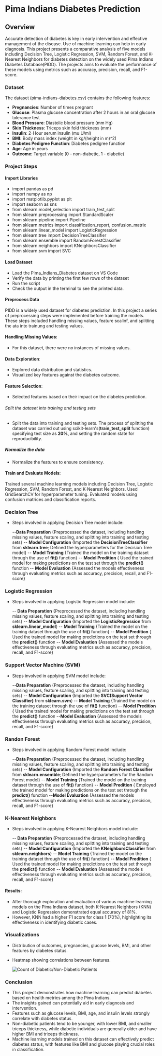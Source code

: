 # Pima Indians Diabetes Prediction

## Overview

Accurate detection of diabetes is key in early intervention and effective management of the disease. Use of machine learning can help in early diagnosis.
This project presents a comparative analysis of five models including Decision Tree, Logistic Regression, SVM, Random Forest, and 
K-Nearest Neighbors for diabetes detection on the widely used Pima Indians Diabetes Database(PIDD). The projects aims to evaluate the performance of these models using metrics such as 
accuracy, precision, recall, and F1-score.

### Dataset
The dataset (pima-indians-diabetes.csv) contains the following features:

- **Pregnancies**: Number of times pregnant
- **Glucose**: Plasma glucose concentration after 2 hours in an oral glucose tolerance test
- **Blood Pressure**: Diastolic blood pressure (mm Hg)
- **Skin Thickness**: Triceps skin fold thickness (mm)
- **Insulin**: 2-Hour serum insulin (mu U/ml)
- **BMI**: Body mass index (weight in kg/(height in m)^2)
- **Diabetes Pedigree Function**: Diabetes pedigree function
- **Age**: Age in years
- **Outcome**: Target variable (0 - non-diabetic, 1 - diabetic)
  
### Project Steps

#### Import Libraries
- import pandas as pd
- import numpy as np
- import matplotlib.pyplot as plt
- import seaborn as sns
- from sklearn.model_selection import train_test_split
- from sklearn.preprocessing import StandardScaler
- from sklearn.pipeline import Pipeline
- from sklearn.metrics import classification_report, confusion_matrix
- from sklearn.linear_model import LogisticRegression
- from sklearn.tree import DecisionTreeClassifier
- from sklearn.ensemble import RandomForestClassifier
- from sklearn.neighbors import KNeighborsClassifier
- from sklearn.svm import SVC


#### Load Dataset

- Load the Pima_Indians_Diabetes dataset on VS Code
- Verify the data by printing the first few rows of the dataset
- Run the script
- Check the output in the terminal to see the printed data.

  
#### Preprocess Data

PIDD is a widely used dataset for diabetes prediction. In this project a series of preprocessing steps were implemented before training the models.
These steps included handling missing values, feature scalinf, and splitting the ata into trainung and testing values.

#### Handling Missing Values:

- For this dataset, there were no instances of missing values.
  
#### Data Exploration:

- Explored data distribution and statistics.
- Visualized key features against the diabetes outcome.
  
#### Feature Selection:

- Selected features based on their impact on the diabetes prediction.

###### Split the dataset into training and testing sets
- Split the data into training and testing sets. The process of splitting the dataset was carried out using scikit-learn's(**train_test_split** function)
  specifying test size as **20%**, and setting the random state for reproducibility.
  
##### Normalize the data
- Normalize the features to ensure consistency.
  
#### Train and Evaluate Models:

Trained several machine learning models including Decision Tree, Logistic Regression, SVM, Random Forest, and K-Nearest Neighbors.
Used GridSearchCV for hyperparameter tuning.
Evaluated models using confusion matrices and classification reports.

### Decision Tree

- Steps involved in applying Decision Tree model include:
  
  --**Data Preparation** {Preprocessed the dataset, including handling missing values, feature scaling, and splitting into training and testing sets}
  -- **Model Configuration** {Imported the **DecisionTreeClassifier** from **sklearn.tree**; Defined the hyperparameters for the Decision Tree model}
  -- **Model Training** {Trained the model on the training dataset through the use of **fit()** function}
  -- **Model Predition** { Used the trained model for making predictions on the test set through the **predict()** function
  -- **Model Evaluation** {Assessed the models effectiveness through evaluating metrics such as accuracy, precision, recall, and F1-score}

  
### Logistic Regression

- Steps involved in applying Logistic Regression model include:
  
  -- **Data Preparation** {Preprocessed the dataset, including handling missing values, feature scaling, and splitting into training and testing sets}
  -- **Model Configuration** {Imported the **LogisticRegression** from **sklearn.linear_model**}
  -- **Model Training** {Trained the model on the training dataset through the use of **fit()** function}
  -- **Model Predition** { Used the trained model for making predictions on the test set through the **predict()** function
  -- **Model Evaluation** {Assessed the models effectiveness through evaluating metrics such as accuracy, precision, recall, and F1-score}
  
### Support Vector Machine (SVM)

- Steps involved in applying SVM model include:
  
  --**Data Preparation** {Preprocessed the dataset, including handling missing values, feature scaling, and splitting into training and testing sets}
  -- **Model Configuration** {Imported the **SVC(Support Vector Classifier)** from **sklearn.svm**}
  -- **Model Training** {Trained the model on the training dataset through the use of **fit()** function}
  -- **Model Predition** { Used the trained model for making predictions on the test set through the **predict()** function
  --**Model Evaluation** {Assessed the models effectiveness through evaluating metrics such as accuracy, precision, recall, and F1-score}

### Randon Forest

- Steps involved in applying Random Forest model include:
  
  --**Data Preparation** {Preprocessed the dataset, including handling missing values, feature scaling, and splitting into training and testing sets}
  -- **Model Configuration** {Imported the **Random Forest Classifier** from **sklearn.ensemble**; Defined the hyperparameters for the Random Forest model}
  -- **Model Training** {Trained the model on the training dataset through the use of **fit()** function}
  -- **Model Predition** { Employed the trained model for making predictions on the test set through the **predict()** function
  --**Model Evaluation** {Assessed the models effectiveness through evaluating metrics such as accuracy, precision, recall, and F1-score}
  
### K-Nearest Neighbors

- Steps involved in applying K-Nearest Neighbors model include:
  
  -- **Data Preparation** {Preprocessed the dataset, including handling missing values, feature scaling, and splitting into training and testing sets}
  -- **Model Configuration** {Imported the **KNeighborsClassifier** from **sklearn.neighbors**}
  -- **Model Training** {Trained the model on the training dataset through the use of **fit(**) function}
  -- **Model Predition** { Used the trained model for making predictions on the test set through the **predict()** function
  -- **Model Evaluation** {Assessed the models effectiveness through evaluating metrics such as accuracy, precision, recall, and F1-score}

#### Results:

- After thorough exploration and evaluation of various machine learning models on the Pima Indians dataset, both K-Nearest Neighbors (KNN) and 
Logistic Regression demonstrated equal accuracy of 81%.
- However, KNN had a higher F1 score for class 1 (70%), highlighting its effectiveness in identifying diabetic cases.

### Visualizations

- Distribution of outcomes, pregnancies, glucose levels, BMI, and other features by diabetes status.
- Heatmap showing correlations between features.

  ![Count of Diabetic/Non-Diabetic Patients](images/Count_of_Diabetes_Outcome.png)

  
### Conclusion

- This project demonstrates how machine learning can predict diabetes based on health metrics among the Pima Indians. 
- The insights gained can potentially aid in early diagnosis and intervention.
- Features such as glucose levels, BMI, age, and insulin levels strongly correlate with diabetes status.
- Non-diabetic patients tend to be younger, with lower BMI, and smaller triceps thickness, while diabetic individuals are generally older and have higher BMI and triceps thickness.
- Machine learning models trained on this dataset can effectively predict diabetes status, with features like BMI and glucose playing crucial roles in classification.
